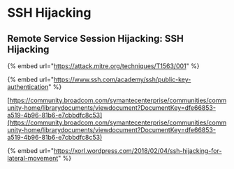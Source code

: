 # SSH Hijacking

## Remote Service Session Hijacking: SSH Hijacking <a href="#undefined" id="undefined"></a>

{% embed url="https://attack.mitre.org/techniques/T1563/001" %}

{% embed url="https://www.ssh.com/academy/ssh/public-key-authentication" %}

[https://community.broadcom.com/symantecenterprise/communities/community-home/librarydocuments/viewdocument?DocumentKey=dfe66853-a519-4b96-81b6-e7cbbdfc8c53](https://community.broadcom.com/symantecenterprise/communities/community-home/librarydocuments/viewdocument?DocumentKey=dfe66853-a519-4b96-81b6-e7cbbdfc8c53)

{% embed url="https://xorl.wordpress.com/2018/02/04/ssh-hijacking-for-lateral-movement" %}
